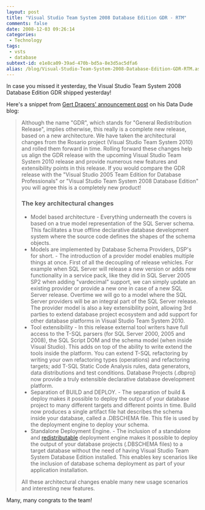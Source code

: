 ```yaml
---
layout: post
title: "Visual Studio Team System 2008 Database Edition GDR - RTM"
comments: false
date: 2008-12-03 09:26:14
categories:
 - Technology
tags:
 - vsts
 - database
subtext-id: e1e8ca09-39ad-470b-bd5a-8e3d5ac5dfa6
alias: /blog/Visual-Studio-Team-System-2008-Database-Edition-GDR-RTM.aspx
---
```



In case you missed it yesterday, the Visual Studio Team System 2008 Database Edition GDR shipped yesterday!

Here's a snippet from [Gert Drapers' announcement post](http://blogs.msdn.com/gertd/archive/2008/11/25/visual-studio-team-system-2008-database-edition-gdr-rtm.aspx) on his Data Dude blog:

> Although the name "GDR", which stands for "General Redistribution Release", implies otherwise, this really is a complete new release, based on a new architecture. We have taken the architectural changes from the Rosario project (Visual Studio Team System 2010) and rolled them forward in time. Rolling forward these changes help us align the GDR release with the upcoming Visual Studio Team System 2010 release and provide numerous new features and extensibility points in this release. If you would compare the GDR release with the "Visual Studio 2005 Team Edition for Database Professionals" or "Visual Studio Team System 2008 Database Edition" you will agree this is a completely new product! 
> 
> ### The key architectural changes
> 
>   * Model based architecture - Everything underneath the covers is based on a true model representation of the SQL Server schema. This facilitates a true offline declarative database development system where the source code defines the shapes of the schema objects. 
>   * Models are implemented by Database Schema Providers, DSP's for short. - The introduction of a provider model enables multiple things at once. First of all the decoupling of release vehicles. For example when SQL Server will release a new version or adds new functionality in a service pack, like they did in SQL Server 2005 SP2 when adding "vardecimal" support, we can simply update an existing provider or provide a new one in case of a new SQL Server release. Overtime we will go to a model where the SQL Server providers will be an integral part of the SQL Server release. The provider model is also a key extensibility point, allowing 3rd parties to extend database project ecosystem and add support for other database platforms in Visual Studio Team System 2010. 
>   * Tool extensibility - In this release external tool writers have full access to the T-SQL parsers (for SQL Server 2000, 2005 and 2008), the SQL Script DOM and the schema model (when inside Visual Studio). This adds on top of the ability to write extend the tools inside the platform. You can extend T-SQL refactoring by writing your own refactoring types (operations) and refactoring targets; add T-SQL Static Code Analysis rules, data generators, data distributions and test conditions. Database Projects (.dbproj) now provide a truly extensible declarative database development platform. 
>   * Separation of BUILD and DEPLOY. - The separation of build & deploy makes it possible to deploy the output of your database project to many different targets and different points in time. Build now produces a single artifact file hat describes the schema inside your database, called a .DBSCHEMA file. This file is used by the deployment engine to deploy your schema. 
>   * Standalone Deployment Engine. - The inclusion of a standalone and [redistributable](http://blogs.msdn.com/gertd/archive/2008/08/22/redist.aspx) deployment engine makes it possible to deploy the output of your database projects (.DBSCHEMA files) to a target database without the need of having Visual Studio Team System Database Edition installed. This enables key scenarios like the inclusion of database schema deployment as part of your application installation. 
> 
> All these architectural changes enable many new usage scenarios and interesting new features.

Many, many congrats to the team!
